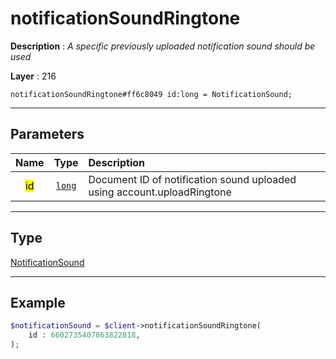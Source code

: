 # notificationSoundRingtone

**Description** : *A specific previously uploaded notification sound should be used*

**Layer** : 216

```tl
notificationSoundRingtone#ff6c8049 id:long = NotificationSound;
```

---

## Parameters

| Name | Type | Description |
| :---: | :---: | :--- |
| <mark>id</mark> | [`long`](type/long) | Document ID of notification sound uploaded using account.uploadRingtone |

---

## Type

[NotificationSound](type/NotificationSound)

---

## Example

```php
$notificationSound = $client->notificationSoundRingtone(
	id : 6602735407863822818,
);
```